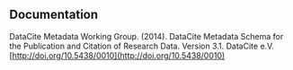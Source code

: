 ## Documentation
DataCite Metadata Working Group. (2014). DataCite Metadata Schema for the Publication and Citation of Research Data. Version 3.1. DataCite e.V. [http://doi.org/10.5438/0010](http://doi.org/10.5438/0010)
